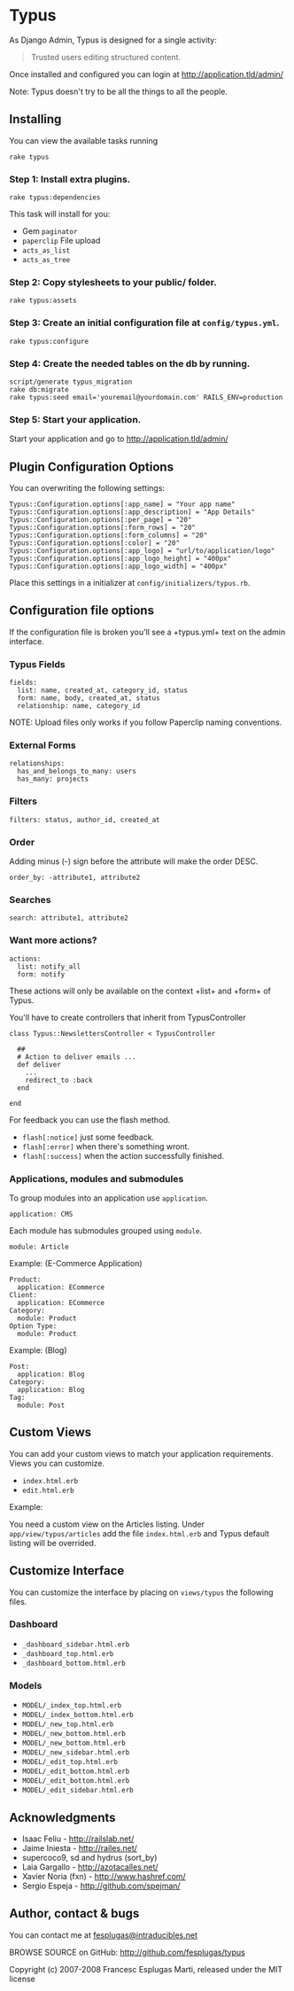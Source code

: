 Typus
=====

As Django Admin, Typus is designed for a single activity:

> Trusted users editing structured content.

Once installed and configured you can login at <http://application.tld/admin/>

Note: Typus doesn't try to be all the things to all the people.

## Installing

You can view the available tasks running

    rake typus

### Step 1: Install extra plugins.

    rake typus:dependencies

This task will install for you:

- Gem `paginator`
- `paperclip` File upload
- `acts_as_list`
- `acts_as_tree`

### Step 2: Copy stylesheets to your public/ folder.

    rake typus:assets

### Step 3: Create an initial configuration file at `config/typus.yml`.

    rake typus:configure

### Step 4: Create the needed tables on the db by running.

    script/generate typus_migration
    rake db:migrate
    rake typus:seed email='youremail@yourdomain.com' RAILS_ENV=production

### Step 5: Start your application.

Start your application and go to http://application.tld/admin/

## Plugin Configuration Options

You can overwriting the following settings:

    Typus::Configuration.options[:app_name] = "Your app name"
    Typus::Configuration.options[:app_description] = "App Details"
    Typus::Configuration.options[:per_page] = "20"
    Typus::Configuration.options[:form_rows] = "20"
    Typus::Configuration.options[:form_columns] = "20"
    Typus::Configuration.options[:color] = "20"
    Typus::Configuration.options[:app_logo] = "url/to/application/logo"
    Typus::Configuration.options[:app_logo_height] = "400px"
    Typus::Configuration.options[:app_logo_width] = "400px"

Place this settings in a initializer at <code>config/initializers/typus.rb</code>.

## Configuration file options

If the configuration file is broken you'll see a +typus.yml+ text on the admin interface.

### Typus Fields

    fields:
      list: name, created_at, category_id, status
      form: name, body, created_at, status
      relationship: name, category_id

NOTE: Upload files only works if you follow Paperclip naming conventions.

### External Forms

    relationships:
      has_and_belongs_to_many: users
      has_many: projects

### Filters

    filters: status, author_id, created_at

### Order

Adding minus (-) sign before the attribute will make the order DESC.

    order_by: -attribute1, attribute2

### Searches

    search: attribute1, attribute2

### Want more actions?

    actions:
      list: notify_all
      form: notify

These actions will only be available on the context +list+ and +form+ of Typus.

You'll have to create controllers that inherit from TypusController

    class Typus::NewslettersController < TypusController
    
      ##
      # Action to deliver emails ...
      def deliver
        ...
        redirect_to :back
      end
    
    end

For feedback you can use the flash method.

- `flash[:notice]` just some feedback.
- `flash[:error]` when there's something wront.
- `flash[:success]` when the action successfully finished.

### Applications, modules and submodules

To group modules into an application use `application`.

    application: CMS

Each module has submodules grouped using `module`.

    module: Article

Example: (E-Commerce Application)

    Product:
      application: ECommerce
    Client:
      application: ECommerce
    Category:
      module: Product
    Option Type:
      module: Product

Example: (Blog)

    Post:
      application: Blog
    Category:
      application: Blog
    Tag:
      module: Post

## Custom Views

You can add your custom views to match your application requirements. Views 
you can customize.

- `index.html.erb`
- `edit.html.erb`

Example:

You need a custom view on the Articles listing. Under `app/view/typus/articles`
add the file `index.html.erb` and Typus default listing will be overrided.

## Customize Interface

You can customize the interface by placing on `views/typus` the following files.

### Dashboard

- `_dashboard_sidebar.html.erb`
- `_dashboard_top.html.erb`
- `_dashboard_bottom.html.erb`

### Models

- `MODEL/_index_top.html.erb`
- `MODEL/_index_bottom.html.erb`
- `MODEL/_new_top.html.erb`
- `MODEL/_new_bottom.html.erb`
- `MODEL/_new_bottom.html.erb`
- `MODEL/_new_sidebar.html.erb`
- `MODEL/_edit_top.html.erb`
- `MODEL/_edit_bottom.html.erb`
- `MODEL/_edit_bottom.html.erb`
- `MODEL/_edit_sidebar.html.erb`

## Acknowledgments

- Isaac Feliu - <http://railslab.net/>
- Jaime Iniesta - <http://railes.net/>
- supercoco9, sd and hydrus (sort_by)
- Laia Gargallo - <http://azotacalles.net/>
- Xavier Noria (fxn) - <http://www.hashref.com/>
- Sergio Espeja - <http://github.com/spejman/>

## Author, contact & bugs

You can contact me at <fesplugas@intraducibles.net>

BROWSE SOURCE on GitHub: <http://github.com/fesplugas/typus>

Copyright (c) 2007-2008 Francesc Esplugas Marti, released under the MIT license